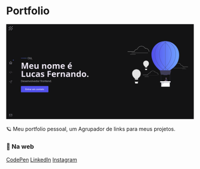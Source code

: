 # Portfolio

![Thumbnail - Portfolio Lucas Fernando](./public/SEO/og_home.png)


🪐 Meu portfolio pessoal, um Agrupador de links para meus projetos.

### 🔗 Na web

[CodePen](https://codepen.io/lucasfernandodev)
[LinkedIn](https://www.linkedin.com/in/frontlucasfernandodev/)
[Instagram](https://www.instagram.com/lucasfernandodev/)